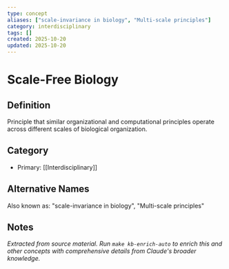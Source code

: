 ```yaml
---
type: concept
aliases: ["scale-invariance in biology", "Multi-scale principles"]
category: interdisciplinary
tags: []
created: 2025-10-20
updated: 2025-10-20
---
```


# Scale-Free Biology

## Definition

Principle that similar organizational and computational principles operate across different scales of biological organization.

## Category

- Primary: [[Interdisciplinary]]

## Alternative Names

Also known as: "scale-invariance in biology", "Multi-scale principles"

## Notes

*Extracted from source material. Run `make kb-enrich-auto` to enrich this and other concepts with comprehensive details from Claude's broader knowledge.*

